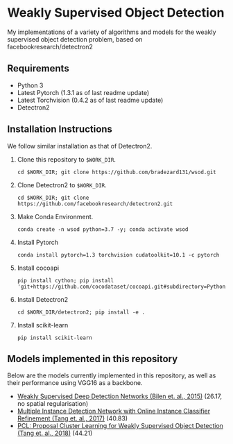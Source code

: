 # Weakly Supervised Object Detection
My implementations of a variety of algorithms and models for the weakly supervised object detection problem, based on facebookresearch/detectron2

## Requirements
- Python 3
- Latest Pytorch (1.3.1 as of last readme update)
- Latest Torchvision (0.4.2 as of last readme update)
- Detectron2

## Installation Instructions
We follow similar installation as that of Detectron2.

1. Clone this repository to `$WORK_DIR`.
    ```
    cd $WORK_DIR; git clone https://github.com/bradezard131/wsod.git
    ```
2. Clone Detectron2 to `$WORK_DIR`.
    ```
    cd $WORK_DIR; git clone https://github.com/facebookresearch/detectron2.git
    ```
3. Make Conda Environment.
    ```
    conda create -n wsod python=3.7 -y; conda activate wsod
    ```
4. Install Pytorch
    ```
    conda install pytorch=1.3 torchvision cudatoolkit=10.1 -c pytorch
    ```
5. Install cocoapi
    ```
    pip install cython; pip install 'git+https://github.com/cocodataset/cocoapi.git#subdirectory=PythonAPI'
    ```
6. Install Detectron2
    ```
    cd $WORK_DIR/detectron2; pip install -e .
    ```
7. Install scikit-learn
    ```
    pip install scikit-learn
    ```
    

## Models implemented in this repository
Below are the models currently implemented in this repository, as well as their performance using VGG16 as a backbone.
- [Weakly Supervised Deep Detection Networks (Bilen et. al., 2015)](https://arxiv.org/abs/1511.02853) (26.17, no spatial regularisation)
- [Multiple Instance Detection Network with Online Instance Classifier Refinement (Tang et. al., 2017)](https://arxiv.org/abs/1704.00138) (40.83)
- [PCL: Proposal Cluster Learning for Weakly Supervised Object Detection (Tang et. al., 2018)](https://arxiv.org/abs/1807.03342) (44.21)
